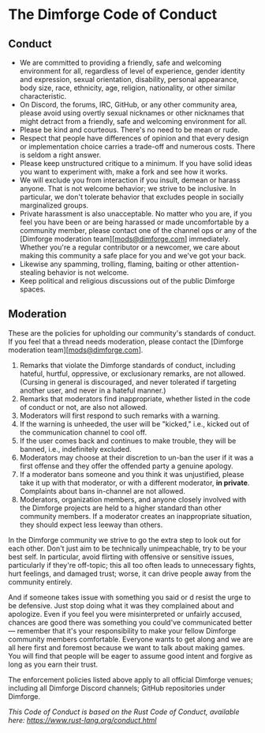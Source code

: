# The Dimforge Code of Conduct

## Conduct

- We are committed to providing a friendly, safe and welcoming environment for all, regardless of level of experience, gender identity and expression, sexual orientation, disability, personal appearance, body size, race, ethnicity, age, religion, nationality, or other similar characteristic.
- On Discord, the forums, IRC, GitHub, or any other community area, please avoid using overtly sexual nicknames or other nicknames that might detract from a friendly, safe and welcoming environment for all.
- Please be kind and courteous. There's no need to be mean or rude.
- Respect that people have differences of opinion and that every design or implementation choice carries a trade-off and numerous costs. There is seldom a right answer.
- Please keep unstructured critique to a minimum. If you have solid ideas you want to experiment with, make a fork and see how it works.
- We will exclude you from interaction if you insult, demean or harass anyone. That is not welcome behavior; we strive to be inclusive. In particular, we don't tolerate behavior that excludes people in socially marginalized groups.
- Private harassment is also unacceptable. No matter who you are, if you feel you have been or are being harassed or made uncomfortable by a community member, please contact one of the channel ops or any of the [Dimforge moderation team][mods@dimforge.com] immediately. Whether you're a regular contributor or a newcomer, we care about making this community a safe place for you and we've got your back.
- Likewise any spamming, trolling, flaming, baiting or other attention-stealing behavior is not welcome.
- Keep political and religious discussions out of the public Dimforge spaces.

## Moderation

These are the policies for upholding our community's standards of conduct. If you feel that a thread needs moderation, please contact the [Dimforge moderation team][mods@dimforge.com].

1. Remarks that violate the Dimforge standards of conduct, including hateful, hurtful, oppressive, or exclusionary remarks, are not allowed. (Cursing in general is discouraged, and never tolerated if targeting another user, and never in a hateful manner.)
1. Remarks that moderators find inappropriate, whether listed in the code of conduct or not, are also not allowed.
1. Moderators will first respond to such remarks with a warning.
1. If the warning is unheeded, the user will be "kicked," i.e., kicked out of the communication channel to cool off.
1. If the user comes back and continues to make trouble, they will be banned, i.e., indefinitely excluded.
1. Moderators may choose at their discretion to un-ban the user if it was a first offense and they offer the offended party a genuine apology.
1. If a moderator bans someone and you think it was unjustified, please take it up with that moderator, or with a different moderator, **in private**. Complaints about bans in-channel are not allowed.
1. Moderators, organization members, and anyone closely involved with the Dimforge projects are held to a higher standard than other community members. If a moderator creates an inappropriate situation, they should expect less leeway than others.

In the Dimforge community we strive to go the extra step to look out for each other. Don't just aim to be technically unimpeachable, try to be your best self. In particular, avoid flirting with offensive or sensitive issues, particularly if they're off-topic; this all too often leads to unnecessary fights, hurt feelings, and damaged trust; worse, it can drive people away from the community entirely.

And if someone takes issue with something you said or d resist the urge to be defensive. Just stop doing what it was they complained about and apologize. Even if you feel you were misinterpreted or unfairly accused, chances are good there was something you could've communicated better — remember that it's your responsibility to make your fellow Dimforge community members comfortable. Everyone wants to get along and we are all here first and foremost because we want to talk about making games. You will find that people will be eager to assume good intent and forgive as long as you earn their trust.

The enforcement policies listed above apply to all official Dimforge venues; including all Dimforge Discord channels; GitHub repositories under Dimforge.

_This Code of Conduct is based on the Rust Code of Conduct, available here: https://www.rust-lang.org/conduct.html_
